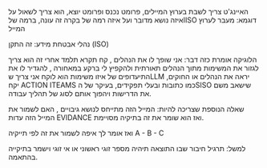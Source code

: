 האיינג'ט צריך לשבת בערוץ המיילים, פרומט נכנס ופרומט יוצא, הוא צריך לשאול על איזה נושא מדובר ועל איזה רמה של בקרה זה עונה, ברמה שלIISO
דוגמא:
מעבר לערוץ המייל 

נהלי אבטחת מידע:
 זה התקן (ISO)

 הלוגיקה אומרת כזה דבר:
 אני שופך לו את הנהלים , קח תקרא תלמד אחרי זה הוא צריך לגזור את המשימות מתוך הנהלים תאורתית ולהקפיץ לי ברקע במאחורה , להגדיר לו את התיעדופים של איזו משימות הוא לוקח
 אני צריך שLLM יראה את הנהלים או החוקים,
 יקח ACTION ITEAMS כמו כתובות ובעלי תפקידים, בעיקר של הSISO
 שישאב משם את הדרישות ויהפוך אותם לסוג של תהליך עבודה.


 שאלה הנוספת שצריכה להיות:
 המייל הזה מתייחס לנושא גיבויים , האם לשמור את המייל הזה עדות EVIDANCE ואז הוא שומר את זה בתיקיה מסויימת.

 ואז אומר לך איפה לשמור את זה לפי תייקיה A - B - C 


 למשל:
 תרגיל חיבור שבו התוצאה תיהיה מספר זוגי ראשוני או אי זוגי וישמר בתיקייה בהתאמה.
